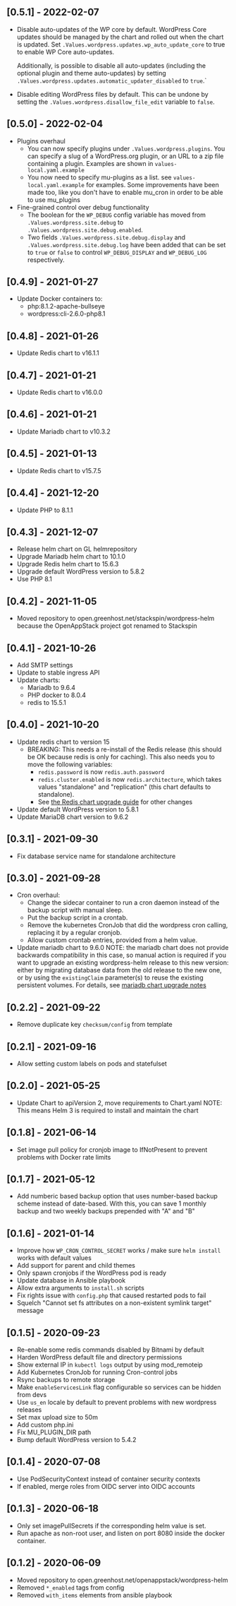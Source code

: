 ## [0.5.1] - 2022-02-07

- Disable auto-updates of the WP core by default. WordPress Core updates should
  be managed by the chart and rolled out when the chart is updated. Set
  `.Values.wordpress.updates.wp_auto_update_core` to true to enable WP Core
  auto-updates.

  Additionally, is possible to disable all auto-updates (including the optional
  plugin and theme auto-updates) by setting
  `.Values.wordpress.updates.automatic_updater_disabled` to `true`.`
- Disable editing WordPress files by default. This can be undone by setting the
  `.Values.wordpress.disallow_file_edit` variable to `false`.

## [0.5.0] - 2022-02-04

- Plugins overhaul
  - You can now specify plugins under `.Values.wordpress.plugins`. You can
    specify a slug of a WordPress.org plugin, or an URL to a zip file containing
    a plugin. Examples are shown in `values-local.yaml.example`
  - You now need to specify mu-plugins as a list. see
    `values-local.yaml.example` for examples. Some improvements have been made
    too, like you don't have to enable mu_cron in order to be able to use
    mu_plugins
- Fine-grained control over debug functionality
  - The boolean for the `WP_DEBUG` config variable has moved from
    `.Values.wordpress.site.debug` to `.Values.wordpress.site.debug.enabled`.
  - Two fields `.Values.wordpress.site.debug.display` and
    `.Values.wordpress.site.debug.log` have been added that can be set to `true`
    or `false` to control `WP_DEBUG_DISPLAY` and `WP_DEBUG_LOG` respectively.

## [0.4.9] - 2021-01-27

- Update Docker containers to:
  - php:8.1.2-apache-bullseye
  - wordpress:cli-2.6.0-php8.1

## [0.4.8] - 2021-01-26

- Update Redis chart to v16.1.1

## [0.4.7] - 2021-01-21

- Update Redis chart to v16.0.0

## [0.4.6] - 2021-01-21

- Update Mariadb chart to v10.3.2

## [0.4.5] - 2021-01-13

- Update Redis chart to v15.7.5

## [0.4.4] - 2021-12-20

* Update PHP to 8.1.1

## [0.4.3] - 2021-12-07

* Release helm chart on GL helmrepository
* Upgrade Mariadb helm chart to 10.1.0
* Upgrade Redis helm chart to 15.6.3
* Upgrade default WordPress version to 5.8.2
* Use PHP 8.1

## [0.4.2] - 2021-11-05

* Moved repository to open.greenhost.net/stackspin/wordpress-helm because the
  OpenAppStack project got renamed to Stackspin

## [0.4.1] - 2021-10-26

* Add SMTP settings
* Update to stable ingress API
* Update charts:
  * Mariadb to 9.6.4
  * PHP docker to 8.0.4
  * redis to 15.5.1

## [0.4.0] - 2021-10-20

* Update redis chart to version 15
  * BREAKING: This needs a re-install of the Redis release (this should be OK
    because redis is only for caching). This also needs you to move the
    following variables: 
    - `redis.password` is now `redis.auth.password`
    - `redis.cluster.enabled` is now `redis.architecture`, which takes values
      "standalone" and "replication" (this chart defaults to standalone).
    - See [the Redis chart upgrade guide](https://github.com/bitnami/charts/tree/master/bitnami/redis#upgrading)
      for other changes
* Update default WordPress version to 5.8.1
* Update MariaDB chart version to 9.6.2

## [0.3.1] - 2021-09-30

* Fix database service name for standalone architecture

## [0.3.0] - 2021-09-28

* Cron overhaul:
  - Change the sidecar container to run a cron daemon instead of the backup
    script with manual sleep.
  - Put the backup script in a crontab.
  - Remove the kubernetes CronJob that did the wordpress cron calling,
    replacing it by a regular cronjob.
  - Allow custom crontab entries, provided from a helm value.
* Update mariadb chart to 9.6.0
  NOTE: the mariadb chart does not provide backwards compatibility in this
  case, so manual action is required if you want to upgrade an existing
  wordpress-helm release to this new version: either by migrating database data
  from the old release to the new one, or by using the `existingClaim`
  parameter(s) to reuse the existing persistent volumes. For details, see
  [mariadb chart upgrade notes](
  https://artifacthub.io/packages/helm/bitnami/mariadb/9.6.0#to-8-0-0)

## [0.2.2] - 2021-09-22

* Remove duplicate key `checksum/config` from template

## [0.2.1] - 2021-09-16

* Allow setting custom labels on pods and statefulset

## [0.2.0] - 2021-05-25

* Update Chart to apiVersion 2, move requirements to Chart.yaml
  NOTE: This means Helm 3 is required to install and maintain the chart

## [0.1.8] - 2021-06-14

* Set image pull policy for cronjob image to IfNotPresent to prevent problems
  with Docker rate limits

## [0.1.7] - 2021-05-12

* Add numberic based backup option that uses number-based backup scheme instead
  of date-based. With this, you can save 1 monthly backup and two weekly backups
  prepended with "A" and "B"

## [0.1.6] - 2021-01-14

* Improve how `WP_CRON_CONTROL_SECRET` works / make sure `helm install` works with default values
* Add support for parent and child themes
* Only spawn cronjobs if the WordPress pod is ready
* Update database in Ansible playbook
* Allow extra arguments to `install.sh` scripts
* Fix rights issue with `config.php` that caused restarted pods to fail
* Squelch "Cannot set fs attributes on a non-existent symlink target" message

## [0.1.5] - 2020-09-23

* Re-enable some redis commands disabled by Bitnami by default
* Harden WordPress default file and directory permissions
* Show external IP in `kubectl logs` output by using mod_remoteip
* Add Kubernetes CronJob for running Cron-control jobs
* Rsync backups to remote storage
* Make `enableServicesLink` flag configurable so services can be hidden from devs
* Use `us_en` locale by default to prevent problems with new wordpress releases
* Set max upload size to 50m
* Add custom php.ini
* Fix MU_PLUGIN_DIR path
* Bump default WordPress version to 5.4.2

## [0.1.4] - 2020-07-08

* Use PodSecurityContext instead of container security contexts
* If enabled, merge roles from OIDC server into OIDC accounts

## [0.1.3] - 2020-06-18

* Only set imagePullSecrets if the corresponding helm value is set.
* Run apache as non-root user, and listen on port 8080 inside the docker
  container.

## [0.1.2] - 2020-06-09

* Moved repository to open.greenhost.net/openappstack/wordpress-helm
* Removed `*_enabled` tags from config
* Removed `with_items` elements from ansible playbook
